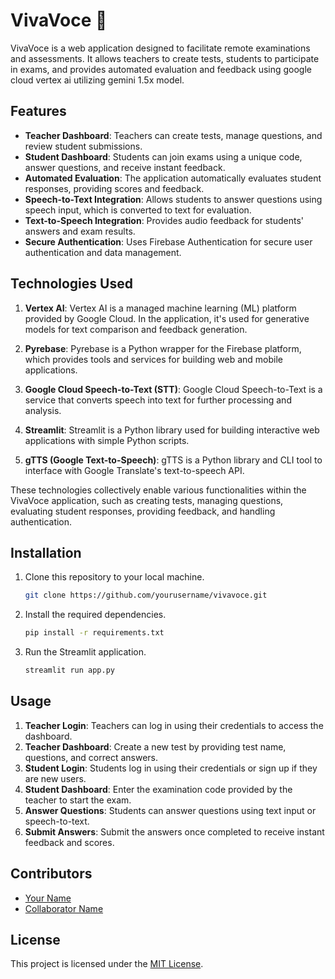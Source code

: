 


# VivaVoce 🎤

VivaVoce is a web application designed to facilitate remote examinations and assessments. It allows teachers to create tests, students to participate in exams, and provides automated evaluation and feedback using google cloud vertex ai utilizing gemini 1.5x model.

## Features

- **Teacher Dashboard**: Teachers can create tests, manage questions, and review student submissions.
- **Student Dashboard**: Students can join exams using a unique code, answer questions, and receive instant feedback.
- **Automated Evaluation**: The application automatically evaluates student responses, providing scores and feedback.
- **Speech-to-Text Integration**: Allows students to answer questions using speech input, which is converted to text for evaluation.
- **Text-to-Speech Integration**: Provides audio feedback for students' answers and exam results.
- **Secure Authentication**: Uses Firebase Authentication for secure user authentication and data management.

## Technologies Used

1. **Vertex AI**: Vertex AI is a managed machine learning (ML) platform provided by Google Cloud. In the application, it's used for generative models for text comparison and feedback generation.

2. **Pyrebase**: Pyrebase is a Python wrapper for the Firebase platform, which provides tools and services for building web and mobile applications.

3. **Google Cloud Speech-to-Text (STT)**: Google Cloud Speech-to-Text is a service that converts speech into text for further processing and analysis.

4. **Streamlit**: Streamlit is a Python library used for building interactive web applications with simple Python scripts.

5. **gTTS (Google Text-to-Speech)**: gTTS is a Python library and CLI tool to interface with Google Translate's text-to-speech API.

These technologies collectively enable various functionalities within the VivaVoce application, such as creating tests, managing questions, evaluating student responses, providing feedback, and handling authentication.

## Installation

1. Clone this repository to your local machine.
   ```bash
   git clone https://github.com/yourusername/vivavoce.git
   ```
2. Install the required dependencies.
   ```bash
   pip install -r requirements.txt
   ```
3. Run the Streamlit application.
   ```bash
   streamlit run app.py
   ```

## Usage

1. **Teacher Login**: Teachers can log in using their credentials to access the dashboard.
2. **Teacher Dashboard**: Create a new test by providing test name, questions, and correct answers.
3. **Student Login**: Students log in using their credentials or sign up if they are new users.
4. **Student Dashboard**: Enter the examination code provided by the teacher to start the exam.
5. **Answer Questions**: Students can answer questions using text input or speech-to-text.
6. **Submit Answers**: Submit the answers once completed to receive instant feedback and scores.

## Contributors

- [Your Name](https://github.com/yourusername)
- [Collaborator Name](https://github.com/collaboratorusername)

## License

This project is licensed under the [MIT License](LICENSE).
